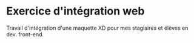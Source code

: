 # Exercice d'intégration web
Travail d'intégration d'une maquette XD pour mes stagiaires et élèves en dev. front-end.


